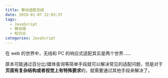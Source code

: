 ```yaml
---
title: 移动适配总结
date: 2019-01-07 12:03:37
tags:
  - JavaScript
  - 移动端
  - 知识点
categories: JavaScript
---
```


在 web 的世界中，无线和 PC 的响应式适配其实是两个世界......

原本可能通过百分比/媒体查询等简单手段就可以解决常见的适配问题，但是对于**页面有复杂结构或者视觉上有特殊要求**的，就需要通过其他手段来解决了。
